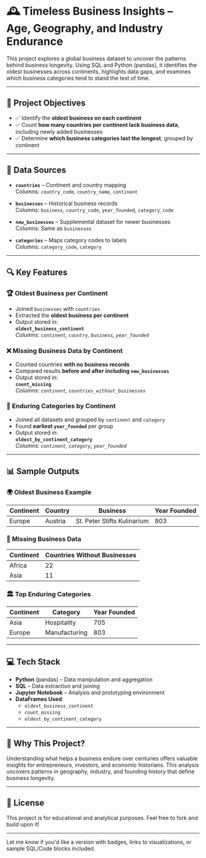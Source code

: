 # 🕰️ Timeless Business Insights – Age, Geography, and Industry Endurance

This project explores a global business dataset to uncover the patterns behind business longevity. Using SQL and Python (pandas), it identifies the oldest businesses across continents, highlights data gaps, and examines which business categories tend to stand the test of time.

---

## 📌 Project Objectives

- ✅ Identify the **oldest business on each continent**
- ✅ Count **how many countries per continent lack business data**, including newly added businesses
- ✅ Determine **which business categories last the longest**, grouped by continent

---

## 📁 Data Sources

- **`countries`** – Continent and country mapping  
  Columns: `country_code`, `country_name`, `continent`

- **`businesses`** – Historical business records  
  Columns: `business`, `country_code`, `year_founded`, `category_code`

- **`new_businesses`** – Supplemental dataset for newer businesses  
  Columns: Same as `businesses`

- **`categories`** – Maps category codes to labels  
  Columns: `category_code`, `category`

---

## 🔍 Key Features

### 🏆 Oldest Business per Continent

- Joined `businesses` with `countries`
- Extracted the **oldest business per continent**
- Output stored in:  
  **`oldest_business_continent`**  
  _Columns: `continent`, `country`, `business`, `year_founded`_

### ❌ Missing Business Data by Continent

- Counted countries **with no business records**
- Compared results **before and after including `new_businesses`**
- Output stored in:  
  **`count_missing`**  
  _Columns: `continent`, `countries_without_businesses`_

### 🧭 Enduring Categories by Continent

- Joined all datasets and grouped by `continent` and `category`
- Found **earliest `year_founded`** per group
- Output stored in:  
  **`oldest_by_continent_category`**  
  _Columns: `continent`, `category`, `year_founded`_

---

## 📊 Sample Outputs

### 🌍 Oldest Business Example

| Continent | Country | Business                     | Year Founded |
|-----------|---------|------------------------------|--------------|
| Europe    | Austria | St. Peter Stifts Kulinarium  | 803          |

### 🧮 Missing Business Data

| Continent | Countries Without Businesses |
|-----------|------------------------------|
| Africa    | 22                           |
| Asia      | 11                           |

### 🏛️ Top Enduring Categories

| Continent | Category     | Year Founded |
|-----------|--------------|--------------|
| Asia      | Hospitality  | 705          |
| Europe    | Manufacturing| 803          |

---

## 💻 Tech Stack

- **Python** (pandas) – Data manipulation and aggregation
- **SQL** – Data extraction and joining
- **Jupyter Notebook** – Analysis and prototyping environment
- **DataFrames Used**:
  - `oldest_business_continent`
  - `count_missing`
  - `oldest_by_continent_category`

---

## 🧠 Why This Project?

Understanding what helps a business endure over centuries offers valuable insights for entrepreneurs, investors, and economic historians. This analysis uncovers patterns in geography, industry, and founding history that define business longevity.

---

## 📎 License

This project is for educational and analytical purposes. Feel free to fork and build upon it!

---

Let me know if you'd like a version with badges, links to visualizations, or sample SQL/Code blocks included.
